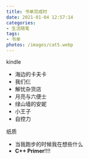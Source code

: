 ```yaml
---
title: 书单完成时
date: 2021-01-04 12:57:14
categories:
- 生活随笔
tags:
- 书单
photos: /images/cat5.webp
---
```


kindle

- 海边的卡夫卡
- 我们仨
- 解忧杂货店
- 月亮与六便士
- 绿山墙的安妮
- 小王子
- 自控力



纸质

- 当我跑步的时候我在想些什么
- **C++ Primer**!!!!

